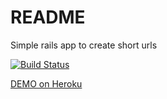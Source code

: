 # README

Simple rails app to create short urls

[![Build Status](https://travis-ci.org/vzharkov/railsapp2.svg?branch=master)](https://travis-ci.org/vzharkov/railsapp2)


[DEMO on Heroku](https://whispering-cove-17476.herokuapp.com/)
